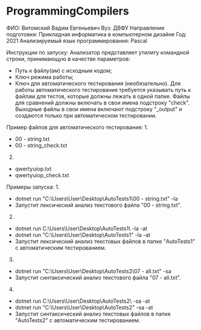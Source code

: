 # ProgrammingCompilers
ФИО: Витомский Вадим Евгеньевич
Вуз: ДВФУ
Направление подготовки: Прикладная информатика в компьютерном дизайне
Год: 2021
Анализируемый язык программирования: Pascal

Инструкции по запуску:
Анализатор представляет утилиту командной строки, принимающую в качестве параметров:
- Путь к файлу(ам) с исходным кодом;
- Ключ режима работы;
- Ключ для автоматического тестирования (необязательно).
Для работы автоматического тестирования требуется указывать путь к файлам для тестов, которые должны лежать в одной папке.
Файлы для сравнений должны включать в свои имена подстроку "check".
Выходные файлы в свои имена включают подстроку "_output" и создаются только при автоматическом тестировании.

Пример файлов для автоматического тестирования:
1.
- 00 - string.txt
- 00 - string_check.txt

2.
- qwertyuiop.txt
- qwertyuiop_check.txt

Примеры запуска:
1.
- dotnet run "C:\Users\User\Desktop\AutoTests1\00 - string.txt" -la
- Запустит лексический анализ текстового файла "00 - string.txt".

2.
- dotnet run C:\Users\User\Desktop\AutoTests1\ -la -at
- dotnet run "C:\Users\User\Desktop\AutoTests1" -la -at
- Запустит лексический анализ текстовых файлов в папке "AutoTests1" с автоматическим тестированием.

3.
- dotnet run "C:\Users\User\Desktop\AutoTests2\07 - all.txt" -sa
- Запустит синтаксический анализ текстового файла "07 - all.txt".

4.
- dotnet run C:\Users\User\Desktop\AutoTests2\ -sa -at
- dotnet run "C:\Users\User\Desktop\AutoTests2" -sa -at
- Запустит синтаксический анализ текстовых файлов в папке "AutoTests2" с автоматическим тестированием.
